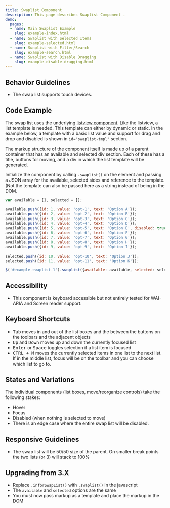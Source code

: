 ```yaml
---
title: Swaplist Component
description: This page describes Swaplist Component .
demo:
  pages:
  - name: Main Swaplist Example
    slug: example-index.html
  - name: Swaplist with Selected Items
    slug: example-selected.html
  - name: Swaplist with Filter/Search
    slug: example-search.html
  - name: Swaplist with Disable Dragging
    slug: example-disable-dragging.html
---
```


## Behavior Guidelines

- The swap list supports touch devices.

## Code Example

The swap list uses the underlying [listview component](./basic-list). Like the listview, a list template is needed. This template can either by dynamic or static. In the example below, a template with a basic list value and support for drag and drop and disabled is shown in `id="swaplist-tmpl"` section.

The markup structure of the component itself is made up of a parent container that has an available and selected div section. Each of these has a title, buttons for moving, and a div in which the list template will be generated.

Initialize the component by calling `.swaplist()` on the element and passing a JSON array for the available, selected sides and reference to the template. (Not the template can also be passed here as a string instead of being in the DOM.

```javascript
var available = [], selected = [];

available.push({id: 1, value: 'opt-1', text: 'Option A'});
available.push({id: 2, value: 'opt-2', text: 'Option B'});
available.push({id: 3, value: 'opt-3', text: 'Option C'});
available.push({id: 4, value: 'opt-4', text: 'Option D'});
available.push({id: 5, value: 'opt-5', text: 'Option E', disabled: true});
available.push({id: 6, value: 'opt-6', text: 'Option F'});
available.push({id: 7, value: 'opt-7', text: 'Option G'});
available.push({id: 8, value: 'opt-8', text: 'Option H'});
available.push({id: 9, value: 'opt-9', text: 'Option I'});

selected.push({id: 10, value: 'opt-10', text: 'Option J'});
selected.push({id: 11, value: 'opt-11', text: 'Option K'});

$('#example-swaplist-1').swaplist({available: available, selected: selected, template: $('#swaplist-tmpl').html()});
```

## Accessibility

- This component is keyboard accessible but not entirely tested for WAI-ARIA and Screen reader support.

## Keyboard Shortcuts

- <kbd>Tab</kbd> moves in and out of the list boxes and the between the buttons on the toolbars and the adjacent objects
- <kbd>Up</kbd> and <kbd>Down</kbd> moves up and down the currently focused list
- <kbd>Enter</kbd> or <kbd>Space</kbd> toggles selection if a list item is focused
- <kbd>CTRL + M</kbd> moves the currently selected items in one list to the next list. If in the middle list, focus will be on the toolbar and you can choose which list to go to.

## States and Variations

The individual components (list boxes, move/reorganize controls) take the following stakes:

- Hover
- Focus
- Disabled (when nothing is selected to move)
- There is an edge case where the entire swap list will be disabled.

## Responsive Guidelines

- The swap list will be 50/50 size of the parent. On smaller break points the two lists (or 3) will stack to 100%

## Upgrading from 3.X

- Replace `.inforSwapList()` with `.swaplist()` in the javascript
- The `available` and `selected` options are the same
- You must now pass markup as a template and place the markup in the DOM

